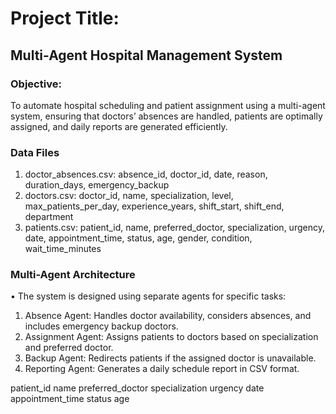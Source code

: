# Project Title:

## Multi-Agent Hospital Management System

### Objective:

To automate hospital scheduling and patient assignment using a multi-agent system, ensuring that doctors’ absences are handled, patients are optimally assigned, and daily reports are generated efficiently.

### Data Files
1.	doctor_absences.csv: absence_id, doctor_id, date, reason, duration_days, emergency_backup
2.	doctors.csv: doctor_id, name, specialization, level, max_patients_per_day, experience_years, shift_start, shift_end, department
3.	patients.csv: patient_id, name, preferred_doctor, specialization, urgency, date, appointment_time, status, age, gender, condition, wait_time_minutes

### Multi-Agent Architecture
•	The system is designed using separate agents for specific tasks:
1.	Absence Agent: Handles doctor availability, considers absences, and includes emergency backup doctors.
2.	Assignment Agent: Assigns patients to doctors based on specialization and preferred doctor.
3.	Backup Agent: Redirects patients if the assigned doctor is unavailable.
4.	Reporting Agent: Generates a daily schedule report in CSV format.







patient_id	name	preferred_doctor	specialization	urgency	date	appointment_time	status	age

